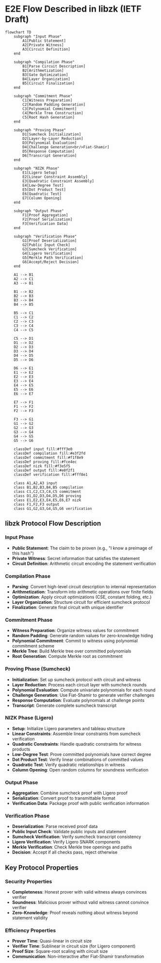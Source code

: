 # E2E Flow Described in libzk (IETF Draft)

```mermaid
flowchart TD
    subgraph "Input Phase"
        A1[Public Statement]
        A2[Private Witness]
        A3[Circuit Definition]
    end
    
    subgraph "Compilation Phase"
        B1[Parse Circuit Description]
        B2[Arithmetization]
        B3[Gate Optimization]
        B4[Layer Organization]
        B5[Circuit Finalization]
    end
    
    subgraph "Commitment Phase"
        C1[Witness Preparation]
        C2[Random Padding Generation]
        C3[Polynomial Commitment]
        C4[Merkle Tree Construction]
        C5[Root Hash Generation]
    end
    
    subgraph "Proving Phase"
        D1[Sumcheck Initialization]
        D2[Layer-by-Layer Reduction]
        D3[Polynomial Evaluation]
        D4[Challenge Generation<br/>Fiat-Shamir]
        D5[Response Computation]
        D6[Transcript Generation]
    end
    
    subgraph "NIZK Phase"
        E1[Ligero Setup]
        E2[Linear Constraint Assembly]
        E3[Quadratic Constraint Assembly]
        E4[Low-Degree Test]
        E5[Dot Product Test]
        E6[Quadratic Test]
        E7[Column Opening]
    end
    
    subgraph "Output Phase"
        F1[Proof Aggregation]
        F2[Proof Serialization]
        F3[Verification Data]
    end
    
    subgraph "Verification Phase"
        G1[Proof Deserialization]
        G2[Public Input Check]
        G3[Sumcheck Verification]
        G4[Ligero Verification]
        G5[Merkle Path Verification]
        G6[Accept/Reject Decision]
    end
    
    A1 --> B1
    A2 --> C1
    A3 --> B1
    
    B1 --> B2
    B2 --> B3
    B3 --> B4
    B4 --> B5
    
    B5 --> C1
    C1 --> C2
    C2 --> C3
    C3 --> C4
    C4 --> C5
    
    C5 --> D1
    D1 --> D2
    D2 --> D3
    D3 --> D4
    D4 --> D5
    D5 --> D6
    
    D6 --> E1
    E1 --> E2
    E2 --> E3
    E3 --> E4
    E4 --> E5
    E5 --> E6
    E6 --> E7
    
    E7 --> F1
    F1 --> F2
    F2 --> F3
    
    F3 --> G1
    G1 --> G2
    G2 --> G3
    G3 --> G4
    G4 --> G5
    G5 --> G6
    
    classDef input fill:#fff3e0
    classDef compilation fill:#e3f2fd
    classDef commitment fill:#f1f8e9
    classDef proving fill:#fce4ec
    classDef nizk fill:#f3e5f5
    classDef output fill:#e0f2f1
    classDef verification fill:#fff8e1
    
    class A1,A2,A3 input
    class B1,B2,B3,B4,B5 compilation
    class C1,C2,C3,C4,C5 commitment
    class D1,D2,D3,D4,D5,D6 proving
    class E1,E2,E3,E4,E5,E6,E7 nizk
    class F1,F2,F3 output
    class G1,G2,G3,G4,G5,G6 verification
```

## libzk Protocol Flow Description

### Input Phase
- **Public Statement**: The claim to be proven (e.g., "I know a preimage of this hash")
- **Private Witness**: Secret information that satisfies the statement
- **Circuit Definition**: Arithmetic circuit encoding the statement verification

### Compilation Phase
- **Parsing**: Convert high-level circuit description to internal representation
- **Arithmetization**: Transform into arithmetic operations over finite fields
- **Optimization**: Apply circuit optimizations (CSE, constant folding, etc.)
- **Layer Organization**: Structure circuit for efficient sumcheck protocol
- **Finalization**: Generate final circuit with unique identifier

### Commitment Phase
- **Witness Preparation**: Organize witness values for commitment
- **Random Padding**: Generate random values for zero-knowledge hiding
- **Polynomial Commitment**: Commit to witness using polynomial commitment scheme
- **Merkle Tree**: Build Merkle tree over committed polynomials
- **Root Generation**: Compute Merkle root as commitment

### Proving Phase (Sumcheck)
- **Initialization**: Set up sumcheck protocol with circuit and witness
- **Layer Reduction**: Process each circuit layer with sumcheck rounds
- **Polynomial Evaluation**: Compute univariate polynomials for each round
- **Challenge Generation**: Use Fiat-Shamir to generate verifier challenges
- **Response Computation**: Evaluate polynomials at challenge points
- **Transcript**: Generate complete sumcheck transcript

### NIZK Phase (Ligero)
- **Setup**: Initialize Ligero parameters and tableau structure
- **Linear Constraints**: Assemble linear constraints from sumcheck verification
- **Quadratic Constraints**: Handle quadratic constraints for witness products
- **Low-Degree Test**: Prove committed polynomials have correct degree
- **Dot Product Test**: Verify linear combinations of committed values
- **Quadratic Test**: Verify quadratic relationships in witness
- **Column Opening**: Open random columns for soundness verification

### Output Phase
- **Aggregation**: Combine sumcheck proof with Ligero proof
- **Serialization**: Convert proof to transmittable format
- **Verification Data**: Package proof with public verification information

### Verification Phase
- **Deserialization**: Parse received proof data
- **Public Input Check**: Validate public inputs and statement
- **Sumcheck Verification**: Verify sumcheck transcript consistency
- **Ligero Verification**: Verify Ligero SNARK components
- **Merkle Verification**: Check Merkle tree openings and paths
- **Decision**: Accept if all checks pass, reject otherwise

## Key Protocol Properties

### Security Properties
- **Completeness**: Honest prover with valid witness always convinces verifier
- **Soundness**: Malicious prover without valid witness cannot convince verifier
- **Zero-Knowledge**: Proof reveals nothing about witness beyond statement validity

### Efficiency Properties
- **Prover Time**: Quasi-linear in circuit size
- **Verifier Time**: Sublinear in circuit size (for Ligero component)
- **Proof Size**: Square-root scaling with circuit size
- **Communication**: Non-interactive after Fiat-Shamir transformation 